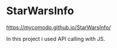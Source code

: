 # StarWarsInfo


https://mycomodo.github.io/StarWarsInfo/

In this project i used API calling with JS. 
